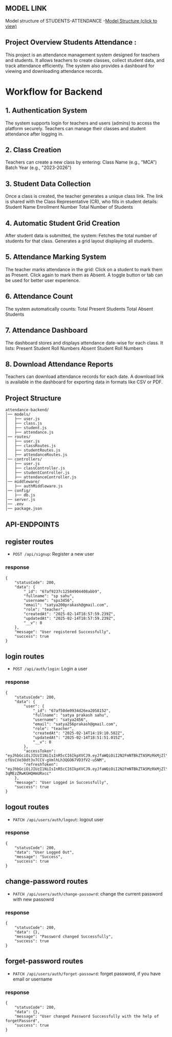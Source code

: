 ## MODEL LINK
Model structure of STUDENTS-ATTENDANCE
-[Model Structure (click to view)](https://app.eraser.io/workspace/Kgklu6aYzn46y9NzSI9E)

## Project Overview Students Attendance :

This project is an attendance management system designed for teachers and students. It allows teachers to create classes, collect student data, and track attendance efficiently. The system also provides a dashboard for viewing and downloading attendance records.

# Workflow for Backend

## 1. Authentication System
The system supports login for teachers and users (admins) to access the platform securely.
Teachers can manage their classes and student attendance after logging in.

## 2. Class Creation
Teachers can create a new class by entering:
Class Name (e.g., "MCA")
Batch Year (e.g., "2023-2026")

## 3. Student Data Collection
Once a class is created, the teacher generates a unique class link.
The link is shared with the Class Representative (CR), who fills in student details:
Student Name
Enrollment Number
Total Number of Students

## 4. Automatic Student Grid Creation
After student data is submitted, the system:
Fetches the total number of students for that class.
Generates a grid layout displaying all students.

## 5. Attendance Marking System
The teacher marks attendance in the grid:
Click on a student to mark them as Present.
Click again to mark them as Absent.
A toggle button or tab can be used for better user experience.

## 6. Attendance Count
The system automatically counts:
Total Present Students
Total Absent Students

## 7. Attendance Dashboard
The dashboard stores and displays attendance date-wise for each class.
It lists:
Present Student Roll Numbers
Absent Student Roll Numbers
## 8. Download Attendance Reports
Teachers can download attendance records for each date.
A download link is available in the dashboard for exporting data in formats like CSV or PDF.

## Project Structure

```plaintext
attendance-backend/
│── models/
│   ├── user.js
│   ├── class.js
│   ├── student.js
│   ├── attendance.js
│── routes/
│   ├── user.js
│   ├── classRoutes.js
│   ├── studentRoutes.js
│   ├── attendanceRoutes.js
│── controllers/
│   ├── user.js
│   ├── classController.js
│   ├── studentController.js
│   ├── attendanceController.js
│── middleware/
│   ├── authMiddleware.js
│── config/
│   ├── db.js
│── server.js
│── .env
│── package.json

```
## API-ENDPOINTS

## register routes
- `POST /api/signup`: Register a new user

### response 

```
{
    "statusCode": 200,
    "data": {
        "_id": "67af9237c12584904408abb9",
        "fullname": "sp sahu",
        "username": "sps3456",
        "email": "satya200prakash@gmail.com",
        "role": "teacher",
        "createdAt": "2025-02-14T18:57:59.239Z",
        "updatedAt": "2025-02-14T18:57:59.239Z",
        "__v": 0
    },
    "message": "User registered Successfully",
    "success": true
}

```
## login routes

- `POST /api/auth/login`: Login a user

### response

```
{
    "statusCode": 200,
    "data": {
        "user": {
            "_id": "67af50de0934d26ea2058152",
            "fullname": "satya prakash sahu",
            "username": "satya2456",
            "email": "satya256prakash@gmail.com",
            "role": "teacher",
            "createdAt": "2025-02-14T14:19:10.582Z",
            "updatedAt": "2025-02-14T18:51:51.015Z",
            "__v": 0
        },
        "accessToken": "eyJhbGciOiJIUzI1NiIsInR5cCI6IkpXVCJ9.eyJfaWQiOiI2N2FmNTBkZTA5MzRkMjZlYTIwNTgxNTIiLCJlbWFpbCI6InNhdHlhMjU2cHJha2FzaEBnbWFpbC5jb20iLCJ1c2VybmFtZSI6InNhdHlhMjQ1NiIsImZ1bGxuYW1lIjoic2F0eWEgcHJha2FzaCBzYWh1IiwiaWF0IjoxNzM5NTU5MTExLCJleHAiOjE3Mzk5OTExMTF9.-cfUsCVe3Odt3v7CCV-gVmlhLh3QGO67VD3fV2-u5NM",
        "refreshToken": "eyJhbGciOiJIUzI1NiIsInR5cCI6IkpXVCJ9.eyJfaWQiOiI2N2FmNTBkZTA5MzRkMjZlYTIwNTgxNTIiLCJpYXQiOjE3Mzk1NTkxMTEsImV4cCI6MTc0MDQyMzExMX0.xI_QmT5Uv9MsjjiuePB2Art-3qMEzZRwKGHQHmURxcc"
    },
    "message": "User Logged in Successfully",
    "success": true
}

```
## logout routes
- `PATCH /api/users/auth/logout`: logout user

### response

```
{
    "statusCode": 200,
    "data": "User Logged Out",
    "message": "Success",
    "success": true
}

```
## change-password routes
- `PATCH /api/users/auth/change-passowrd`: change the current password with new passowrd

### response

```
{
    "statusCode": 200,
    "data": {},
    "message": "Password changed Successfully",
    "success": true
}

```
## forget-password routes
- `PATCH /api/users/auth/forget-passowrd`: forget password, if you have email or username

### response

```
{
    "statusCode": 200,
    "data": {},
    "message": "User changed Password Successfully with the help of forgetPassord",
    "success": true
}

```

